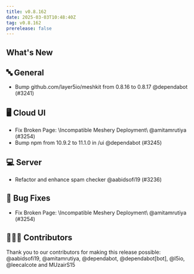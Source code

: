 ```yaml
---
title: v0.8.162
date: 2025-03-03T10:48:40Z
tag: v0.8.162
prerelease: false
---
```


## What's New
## 🔤 General
- Bump github.com/layer5io/meshkit from 0.8.16 to 0.8.17 @dependabot (#3241)

## 🖥 Cloud UI

- Fix Broken Page: \Incompatible Meshery Deployment\ @amitamrutiya (#3254)
- Bump npm from 10.9.2 to 11.1.0 in /ui @dependabot (#3245)

## 💻 Server

- Refactor and enhance spam checker  @aabidsofi19 (#3236)

## 🐛 Bug Fixes

- Fix Broken Page: \Incompatible Meshery Deployment\ @amitamrutiya (#3254)

## 👨🏽‍💻 Contributors

Thank you to our contributors for making this release possible:
@aabidsofi19, @amitamrutiya, @dependabot, @dependabot[bot], @l5io, @leecalcote and MUzairS15


